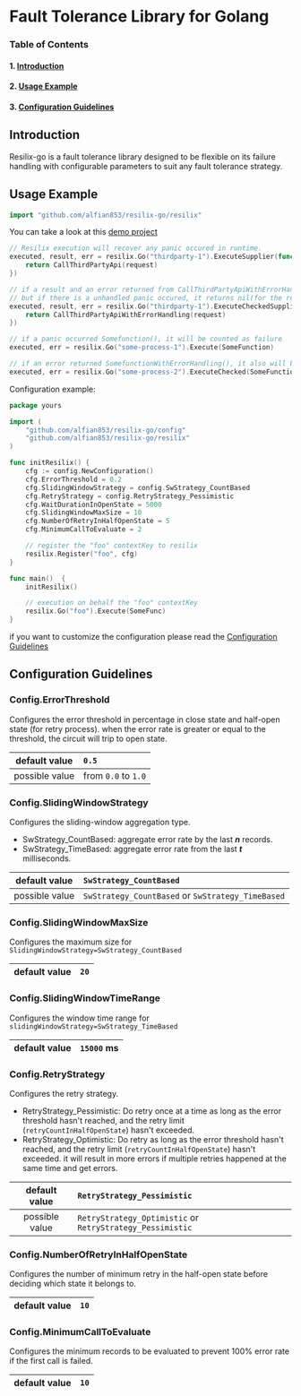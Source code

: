 # Fault Tolerance Library for Golang
### Table of Contents
#### 1. [Introduction](#Introduction)
#### 2. [Usage Example](#Usage-Example)
#### 3. [Configuration Guidelines](#Configuration-Guidelines)


## Introduction
Resilix-go is a fault tolerance library designed to be flexible on its failure handling with configurable parameters to suit any fault tolerance strategy.

## Usage Example

```go
import "github.com/alfian853/resilix-go/resilix"
```
You can take a look at this [demo project](https://github.com/alfian853/resilix-go-demo)

```go 
// Resilix execution will recover any panic occured in runtime.
executed, result, err = resilix.Go("thirdparty-1").ExecuteSupplier(func() interface{} {
    return CallThirdPartyApi(request)
})

// if a result and an error returned from CallThirdPartyApiWithErrorHandling(request), both will be returned
// but if there is a unhandled panic occured, it returns nil(for the result) and an error(util.UnhandledError)
executed, result, err = resilix.Go("thirdparty-1").ExecuteCheckedSupplier(func() (interface{}, error) {
    return CallThirdPartyApiWithErrorHandling(request)
})

// if a panic occurred Somefunction(), it will be counted as failure
executed, err = resilix.Go("some-process-1").Execute(SomeFunction)

// if an error returned SomefunctionWithErrorHandling(), it also will be counted as failure
executed, err = resilix.Go("some-process-2").ExecuteChecked(SomeFunctionWithErrorHandling)
```
Configuration example:
```go
package yours

import (
    "github.com/alfian853/resilix-go/config"
    "github.com/alfian853/resilix-go/resilix"
)

func initResilix() {
	cfg := config.NewConfiguration()
	cfg.ErrorThreshold = 0.2
	cfg.SlidingWindowStrategy = config.SwStrategy_CountBased
	cfg.RetryStrategy = config.RetryStrategy_Pessimistic
	cfg.WaitDurationInOpenState = 5000
	cfg.SlidingWindowMaxSize = 10
	cfg.NumberOfRetryInHalfOpenState = 5
	cfg.MinimumCallToEvaluate = 2

	// register the "foo" contextKey to resilix
	resilix.Register("foo", cfg)
}

func main()  {
	initResilix()

	// execution on behalf the "foo" contextKey
	resilix.Go("foo").Execute(SomeFunc)
}
```

if you want to customize the configuration please read the [Configuration Guidelines](##Configuration)

## Configuration Guidelines

### Config.ErrorThreshold
Configures the error threshold in percentage in close state and half-open state (for retry process).
when the error rate is greater or equal to the threshold, the circuit will trip to open state.

|default value|`0.5`|
|:---:|:---|
|possible value|from `0.0` to `1.0`|


### Config.SlidingWindowStrategy
Configures the sliding-window aggregation type.

- SwStrategy_CountBased: aggregate error rate by the last ***n*** records.
- SwStrategy_TimeBased: aggregate error rate from the last ***t*** milliseconds.

|default value|`SwStrategy_CountBased`|
|:---:|:---|
|possible value|`SwStrategy_CountBased` or `SwStrategy_TimeBased`|

### Config.SlidingWindowMaxSize
Configures the maximum size for `SlidingWindowStrategy=SwStrategy_CountBased`

|default value|`20`|
|:---:|:---|

### Config.SlidingWindowTimeRange
Configures the window time range for `slidingWindowStrategy=SwStrategy_TimeBased`

|default value|`15000` ms|
|:---:|:---|


### Config.RetryStrategy
Configures the retry strategy.
<br>

- RetryStrategy_Pessimistic: Do retry once at a time as long as the error threshold hasn't reached, and the retry limit (`retryCountInHalfOpenState`) hasn't exceeded.
- RetryStrategy_Optimistic: Do retry as long as the error threshold hasn't reached, and the retry limit (`retryCountInHalfOpenState`) hasn't exceeded.
it will result in more errors if multiple retries happened at the same time and get errors.

|default value|`RetryStrategy_Pessimistic`|
|:---:|:---|
|possible value|`RetryStrategy_Optimistic` or `RetryStrategy_Pessimistic`|

### Config.NumberOfRetryInHalfOpenState
Configures the number of minimum retry in the half-open state before deciding which state it belongs to. 

|default value|`10`|
|:---:|:------------------------|

### Config.MinimumCallToEvaluate
Configures the minimum records to be evaluated to prevent 100% error rate if the
first call is failed.

|default value|`10`|
|:---:|:------------------------|

